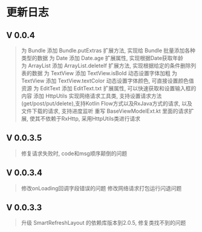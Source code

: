 # 更新日志

## V 0.0.4
> 为 Bundle 添加 Bundle.putExtras  扩展方法, 实现给 Bundle 批量添加各种类型的数据
> 为 Date 添加 Date.age 扩展属性, 实现根据Date获取年龄  
> 为 ArrayList 添加 ArrayList.deleteIf 扩展方法, 实现根据给定的条件删除列表的数据
> 为 TextView 添加 TextView.isBold 动态设置字体加粗
> 为 TextView 添加 TextView.textColor 动态设置字体颜色, 可直接设置颜色值资源
> 为 EditText 添加 EditText.txt 扩展属性, 可以快速获取和设置输入框的内容
> 添加 HttpUtils 实现网络请求工具类, 支持设置请求方法(get/post/put/delete),支持Kotlin Flow方式以及RxJava方式的请求, 以及文件下载的请求, 支持进度监听
> 重写 BaseViewModelExt.kt 里面的请求扩展, 使其不依赖于RxHttp, 采用HttpUtils类进行请求
## V 0.0.3.5
> 修复请求失败时, code和msg顺序颠倒的问题
## V 0.0.3.4
> 修改onLoading回调字段错误的问题
> 修改网络请求打包运行闪退问题
## V 0.0.3.3
> 升级 SmartRefreshLayout 的依赖库版本到2.0.5, 修复类找不到的问题
